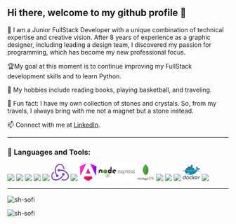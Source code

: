 ## Hi there, welcome to my github profile 👋


🌱 I am a Junior FullStack Developer with a unique combination of technical expertise and creative vision. After 8 years of experience as a graphic designer, including leading a design team, I discovered my passion for programming, which has become my new professional focus.

🏆My goal at this moment is to continue improving my FullStack development skills and to learn Python.

🏀 My hobbies include reading books, playing basketball, and traveling.

💎 Fun fact: I have my own collection of stones and crystals. So, from my travels, I always bring with me not a magnet but a stone instead.

📫 Connect with me at [LinkedIn](https://www.linkedin.com/in/sofiia-shkoropad/).

---

<h3 align="left">🔧 Languages and Tools:</h3>
<p>
  <img width="40px" src="https://cdn.jsdelivr.net/gh/devicons/devicon/icons/html5/html5-original-wordmark.svg" />
  <img width="40px" src="https://cdn.jsdelivr.net/gh/devicons/devicon/icons/css3/css3-original-wordmark.svg" />
  <img width="40px" src="https://cdn.jsdelivr.net/gh/devicons/devicon/icons/javascript/javascript-original.svg" />
  <img width="40px" src="https://cdn.jsdelivr.net/gh/devicons/devicon/icons/typescript/typescript-original.svg" />
  <img width="40px" src="https://cdn.jsdelivr.net/gh/devicons/devicon/icons/react/react-original.svg" />
  <img width="40px" src="https://raw.githubusercontent.com/devicons/devicon/master/icons/redux/redux-original.svg" />
  <img width="40px" src="https://www.vectorlogo.zone/logos/graphql/graphql-icon.svg" /> 
  <img width="40px" src="https://github.com/devicons/devicon/blob/v2.16.0/icons/angular/angular-original.svg" />
  <img width="40px" src="https://raw.githubusercontent.com/devicons/devicon/master/icons/nodejs/nodejs-original-wordmark.svg" />
  <img width="40px" src="https://raw.githubusercontent.com/devicons/devicon/master/icons/express/express-original-wordmark.svg" />
  <img width="40px" src="https://raw.githubusercontent.com/devicons/devicon/master/icons/mongodb/mongodb-original-wordmark.svg" />
  <img width="40px" src="https://www.vectorlogo.zone/logos/getpostman/getpostman-icon.svg" />
  <img width="40px" src="https://cdn.jsdelivr.net/gh/devicons/devicon/icons/figma/figma-original.svg" />
  <img width="40px" src="https://cdn.jsdelivr.net/gh/devicons/devicon/icons/sass/sass-original.svg" />
  <img width="40px" src="https://raw.githubusercontent.com/devicons/devicon/master/icons/docker/docker-original-wordmark.svg" />
  <img width="40px" src="https://www.vectorlogo.zone/logos/mochajs/mochajs-icon.svg" />
</p>

---

<p><img align="center" src="https://github-readme-stats.vercel.app/api/top-langs?username=sh-sofi&show_icons=true&locale=en&layout=compact" alt="sh-sofi" /></p>

<p align="left"> <img src="https://komarev.com/ghpvc/?username=sh-sofi&label=Profile%20views&color=0e75b6&style=flat" alt="sh-sofi" /> </p>
